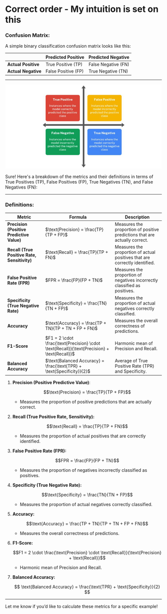 

# Correct order - My intuition is set on this

### **Confusion Matrix:**

A simple binary classification confusion matrix looks like this:

|                 | Predicted Positive | Predicted Negative |
|-----------------|--------------------|--------------------|
| **Actual Positive** | True Positive (TP)      | False Negative (FN)      |
| **Actual Negative** | False Positive (FP)     | True Negative (TN)       |

---
![](../Assets/abTesting/img.png)



Sure! Here's a breakdown of the metrics and their definitions in terms of True Positives (TP), False Positives (FP), True Negatives (TN), and False Negatives (FN):

---

### **Definitions:**
| Metric                          | Formula                                                                                     | Description                                                                                       |
|---------------------------------|---------------------------------------------------------------------------------------------|---------------------------------------------------------------------------------------------------|
| **Precision (Positive Predictive Value)** | $`\text{Precision} = \frac{TP}{TP + FP}`$                                                  | Measures the proportion of positive predictions that are actually correct.                       |
| **Recall (True Positive Rate, Sensitivity)** | $`\text{Recall} = \frac{TP}{TP + FN}`$                                                    | Measures the proportion of actual positives that are correctly identified.                       |
| **False Positive Rate (FPR)**   | $`FPR = \frac{FP}{FP + TN}`$                                                               | Measures the proportion of negatives incorrectly classified as positives.                        |
| **Specificity (True Negative Rate)** | $`\text{Specificity} = \frac{TN}{TN + FP}`$                                              | Measures the proportion of actual negatives correctly classified.                                |
| **Accuracy**                    | $`\text{Accuracy} = \frac{TP + TN}{TP + TN + FP + FN}`$                                     | Measures the overall correctness of predictions.                                                 |
| **F1-Score**                    | $`F1 = 2 \cdot \frac{\text{Precision} \cdot \text{Recall}}{\text{Precision} + \text{Recall}}`$ | Harmonic mean of Precision and Recall.                                                           |
| **Balanced Accuracy**           | $`\text{Balanced Accuracy} = \frac{\text{TPR} + \text{Specificity}}{2}`$                   | Average of True Positive Rate (TPR) and Specificity.                                             |


1. **Precision (Positive Predictive Value)**:  
   
   ```math
   \text{Precision} = \frac{TP}{TP + FP}
    ```  
   - Measures the proportion of positive predictions that are actually correct.

2. **Recall (True Positive Rate, Sensitivity):**  
   ```math  
   \text{Recall} = \frac{TP}{TP + FN}
   ```  
   - Measures the proportion of actual positives that are correctly identified.

4. **False Positive Rate (FPR):**  
   ```math
   FPR = \frac{FP}{FP + TN}
   ```
   - Measures the proportion of negatives incorrectly classified as positives.

5. **Specificity (True Negative Rate):**  
   ```math
   \text{Specificity} = \frac{TN}{TN + FP}
   ```
   - Measures the proportion of actual negatives correctly classified.

6. **Accuracy:**  
   ```math 
   \text{Accuracy} = \frac{TP + TN}{TP + TN + FP + FN}
   ```  
   - Measures the overall correctness of predictions.

7. **F1-Score:**  
   ```math
   F1 = 2 \cdot \frac{\text{Precision} \cdot \text{Recall}}{\text{Precision} + \text{Recall}}
   ```  
   - Harmonic mean of Precision and Recall.

8. **Balanced Accuracy:**  
   ```math 
    \text{Balanced Accuracy} = \frac{\text{TPR} + \text{Specificity}}{2}
   
    ```

---


Let me know if you’d like to calculate these metrics for a specific example!
